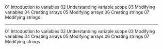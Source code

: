 01 Introduction to variables
02 Understanding variable scope
03 Modifying variables
04 Creating arrays
05 Modifying arrays
06 Creating strings
07 Modifying strings

---

01 Introduction to variables
02 Understanding variable scope
03 Modifying variables
04 Creating arrays
05 Modifying arrays
06 Creating strings
07 Modifying strings
